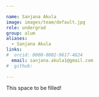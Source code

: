 ```yaml
---

name: Sanjana Akula
image: images/team/default.jpg
role: undergrad
group: alum
aliases:
  - Sanjana Akula
links:
#  orcid: 0000-0002-9617-4624
  email: sanjana.akula1@gmail.com
#  github: 
 
---
```


This space to be filled!
